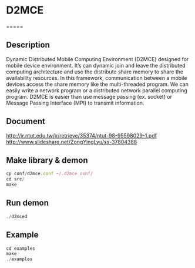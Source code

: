 # D2MCE
=====

## Description
Dynamic Distributed Mobile Computing Environment (D2MCE) designed for
mobile device environment. It’s can dynamic join and leave the distributed computing
architecture and use the distribute share memory to share the availability resources. In
this framework, communication between a mobile devices access the share memory like
the multi-threaded program. We can easily write a network program or a distributed
network parallel computing program. D2MCE is easier than use message passing (ex.
socket) or Message Passing Interface (MPI) to transmit information.

## Document
http://ir.ntut.edu.tw/ir/retrieve/35374/ntut-98-95598029-1.pdf
http://www.slideshare.net/ZongYingLyu/ss-37804388


## Make library & demon
```javascript
cp conf/d2mce.conf ~/.d2mce_conf/
cd src/
make
```

## Run demon

```javascript
./d2mced
```

## Example
```javascript
cd examples
make
./examples

```
